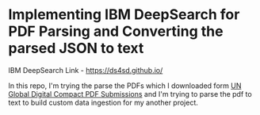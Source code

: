 # Implementing IBM DeepSearch for PDF Parsing and Converting the parsed JSON to text

IBM DeepSearch Link - https://ds4sd.github.io/

In this repo, I'm trying the parse the PDFs which I downloaded form [UN Global Digital Compact PDF Submissions](https://www.un.org/techenvoy/global-digital-compact) and I'm trying to parse the pdf to text to build custom data ingestion for my another project.
